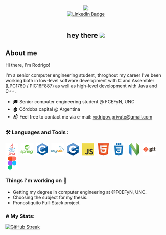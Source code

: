 <!--
**rodrigov1/rodrigov1** is a ✨ _special_ ✨ repository because its `README.md` (this file) appears on your GitHub profile.

Here are some ideas to get you started:

- 🔭 I’m currently working on ...
- 🌱 I’m currently learning ...
- 👯 I’m looking to collaborate on ...
- 🤔 I’m looking for help with ...
- 💬 Ask me about ...
- 📫 How to reach me: ...
- 😄 Pronouns: ...
- ⚡ Fun fact: ...
-->
<div id="header" align="center">
    <img src="https://media.giphy.com/media/v1.Y2lkPTc5MGI3NjExZG5kMTg3Z2p3cXZ6d2RjaTh5eGV2M3k1dm1oY2N0MWl6MWl0dmsyayZlcD12MV9pbnRlcm5hbF9naWZfYnlfaWQmY3Q9cw/gjrYDwbjnK8x36xZIO/giphy.gif" width="200">
    <div id="badges">
        <a href="https://www.linkedin.com/in/rodrigo-s-vargas/">
            <img src="https://img.shields.io/badge/LinkedIn-blue?style=for-the-badge&logo=linkedin&logoColor=white" alt="LinkedIn Badge"/>
        </a>
    </div>
    <img src="https://komarev.com/ghpvc/?username=rodrigov1&style=flat-square&color=blue" alt=""/>
    <h2>
        hey there
        <img src="https://media.giphy.com/media/hvRJCLFzcasrR4ia7z/giphy.gif" width="30px"/>
    </h2>
</div>

<!-- <p><img align="left" src="https://github-readme-stats.vercel.app/api/top-langs?username=rodrigov1&show_icons=true&theme=material-palenight&locale=en&layout=compact" alt="rodrigov1" /></p> -->
<!---->
<!-- <p>&nbsp;<img align="center" src="https://github-readme-stats.vercel.app/api?username=rodrigov1&show_icons=true&theme=material-palenight&locale=en" alt="rodrigov1" /></p> -->

## About me

Hi there, I'm Rodrigo!

I'm a senior computer engineering student, throghout my career I've been working both in low-level software development with C and Assembler (LPC1769 / PIC16F887) as well as high-level development with Java and C++.

- 🎓 Senior computer engineering student @ FCEFyN, UNC
- 🏠 Córdoba capital @ Argentina
- 📬 Feel free to contact me via e-mail: rodrigov.private@gmail.com

### :hammer_and_wrench: Languages and Tools :

<div>
    <img src="https://github.com/devicons/devicon/blob/master/icons/java/java-original-wordmark.svg" title="Java" alt="Java" width="40" height="40"/>&nbsp;
    <img src="https://github.com/devicons/devicon/blob/master/icons/spring/spring-original-wordmark.svg" title="Spring" alt="Spring" width="40" height="40"/>&nbsp;
    <img src="https://github.com/devicons/devicon/blob/master/icons/c/c-original.svg" title="C" alt="C" width="40" height="40"/>&nbsp;
    <img src="https://github.com/devicons/devicon/blob/master/icons/mysql/mysql-original-wordmark.svg" title="MySQL"  alt="MySQL" width="40" height="40"/>&nbsp;
    <img src="https://github.com/devicons/devicon/blob/master/icons/cplusplus/cplusplus-original.svg" title="C++" alt="C++" width="40" height="40"/>&nbsp;
    <img src="https://github.com/devicons/devicon/blob/master/icons/javascript/javascript-original.svg" title="JavaScript" alt="JavaScript" width="40" height="40"/>&nbsp;
    <img src="https://github.com/devicons/devicon/blob/master/icons/html5/html5-original.svg" title="HTML5" alt="HTML" width="40" height="40"/>&nbsp;
  <img src="https://github.com/devicons/devicon/blob/master/icons/css3/css3-plain-wordmark.svg"  title="CSS3" alt="CSS" width="40" height="40"/>&nbsp;
    <img src="https://github.com/devicons/devicon/blob/master/icons/neovim/neovim-original.svg" title="Neovim" alt="Neovim" width="40" height="40"/>&nbsp;
  <img src="https://github.com/devicons/devicon/blob/master/icons/git/git-original-wordmark.svg" title="Git" **alt="Git" width="40" height="40"/>
    <img src="https://github.com/devicons/devicon/blob/master/icons/figma/figma-original.svg" title="Figma" alt="Figma" width="40" height="40"/>
</div>

### Things i'm working on 🚧

- Getting my degree in computer engineering at @FCEFyN, UNC.
- Choosing the subject for my thesis.
- Pronostiquito Full-Stack project

### :fire: My Stats:

[![GitHub Streak](http://github-readme-streak-stats.herokuapp.com?user=rodrigov1&theme=tokyonight&hide_border=true)](https://git.io/streak-stats)
